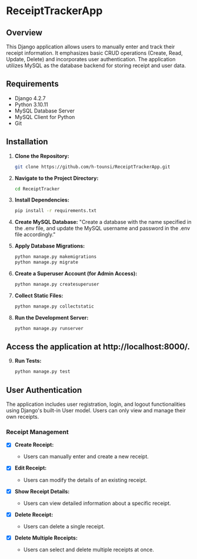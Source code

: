 ﻿# ReceiptTrackerApp


## Overview

This Django application allows users to manually enter and track their receipt information. It emphasizes basic CRUD operations (Create, Read, Update, Delete) and incorporates user authentication. The application utilizes MySQL as the database backend for storing receipt and user data.

## Requirements

- Django 4.2.7
- Python 3.10.11
- MySQL Database Server
- MySQL Client for Python
- Git


## Installation

1. **Clone the Repository:**

   ```bash
   git clone https://github.com/h-tounsi/ReceiptTrackerApp.git

2. **Navigate to the Project Directory:**
    ```bash
    cd ReceiptTracker
3. **Install Dependencies:**
    ```bash
    pip install -r requirements.txt  

4. **Create MySQL Database:**
    "Create a database with the name specified in the .env file, and update the MySQL username and password in the .env file accordingly."
5. **Apply Database Migrations:**
    ```bash
    python manage.py makemigrations
    python manage.py migrate
6. **Create a Superuser Account (for Admin Access):**
    ```bash
    python manage.py createsuperuser
7. **Collect Static Files:**
    ```bash
    python manage.py collectstatic

8. **Run the Development Server:**
    ```bash
    python manage.py runserver

## Access the application at http://localhost:8000/.

9. **Run Tests:**
    ```bash
    python manage.py test


## User Authentication
The application includes user registration, login, and logout functionalities using Django's built-in User model. 
Users can only view and manage their own receipts.


### Receipt Management

- [x] **Create Receipt:**
  - Users can manually enter and create a new receipt.

- [x] **Edit Receipt:**
  - Users can modify the details of an existing receipt.

- [x] **Show Receipt Details:**
  - Users can view detailed information about a specific receipt.

- [x] **Delete Receipt:**
  - Users can delete a single receipt.

- [x] **Delete Multiple Receipts:**
  - Users can select and delete multiple receipts at once.



